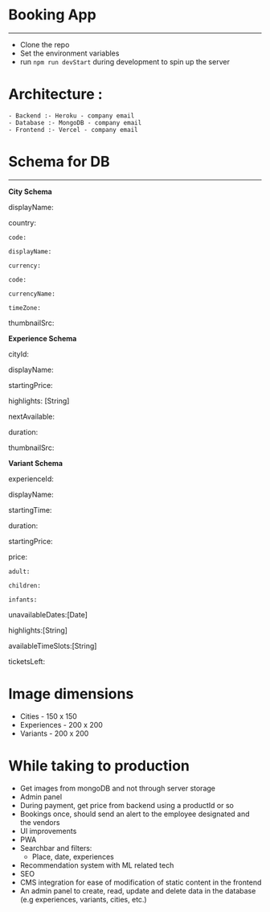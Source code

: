 # Booking App

<hr>

- Clone the repo
- Set the environment variables
- run `npm run devStart` during development to spin up the server

# Architecture :

    - Backend :- Heroku - company email
    - Database :- MongoDB - company email
    - Frontend :- Vercel - company email

# Schema for DB

<hr>

**City Schema**

displayName:

country:

    code:

    displayName:

    currency:

    code:

    currencyName:

    timeZone:

thumbnailSrc:

**Experience Schema**

cityId:

displayName:

startingPrice:

highlights: [String]

nextAvailable:

duration:

thumbnailSrc:

**Variant Schema**

experienceId:

displayName:

startingTime:

duration:

startingPrice:

price:

    adult:

    children:

    infants:

unavailableDates:[Date]

highlights:[String]

availableTimeSlots:[String]

ticketsLeft:

# Image dimensions

- Cities - 150 x 150
- Experiences - 200 x 200
- Variants - 200 x 200

# While taking to production

- Get images from mongoDB and not through server storage
- Admin panel
- During payment, get price from backend using a productId or so
- Bookings once, should send an alert to the employee designated and the vendors
- UI improvements
- PWA
- Searchbar and filters:
  - Place, date, experiences
- Recommendation system with ML related tech
- SEO
- CMS integration for ease of modification of static content in the frontend
- An admin panel to create, read, update and delete data in the database (e.g experiences, variants, cities, etc.)
